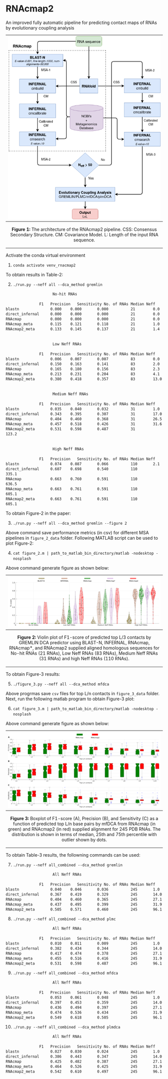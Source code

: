 # RNAcmap2
An improved fully automatic pipeline for predicting contact maps of RNAs by evolutionary coupling analysis


|![](../docs/figure_1.png)
|----|
| <p align="center"> <b>Figure 1:</b> The architecture of the RNAcmap2 pipeline. CSS: Consensus Secondary Structure. CM: Covariance Model. L: Length of the input RNA sequence.|

Activate the conda virtual environment

1. `conda activate venv_rnacmap2`


To obtain results in Table-2:

2. `./run.py --neff all --dca_method gremlin`

```
 	 	 	 	 	 No-hit RNAs

		       F1	Precision	Sensitivity	No. of RNAs	Median Neff
blastn              0.000 	 0.000 		 0.000		    21		  0.0    
direct_infernal     0.000 	 0.000 		 0.000		    21		  0.0    
RNAcmap             0.000 	 0.000 		 0.000		    21		  0.0    
RNAcmap_meta        0.115 	 0.121 		 0.118		    21		  1.0    
RNAcmap2_meta       0.133 	 0.145 		 0.137		    21		  1.4    


 	 	 	 	 	 Low Neff RNAs

		       F1	Precision	Sensitivity	No. of RNAs	Median Neff
blastn              0.006 	 0.007 		 0.007		    83		  0.0    
direct_infernal     0.150 	 0.163 		 0.141		    83		  2.0    
RNAcmap             0.165 	 0.180 		 0.156		    83		  2.3    
RNAcmap_meta        0.213 	 0.231 		 0.204		    83		  4.1    
RNAcmap2_meta       0.380 	 0.418 		 0.357		    83		  13.0    


 	 	 	 	 	 Medium Neff RNAs

		       F1	Precision	Sensitivity	No. of RNAs	Median Neff
blastn              0.035 	 0.040 		 0.032		    31		  1.0    
direct_infernal     0.343 	 0.395 		 0.307		    31		  17.0    
RNAcmap             0.404 	 0.460 		 0.368		    31		  26.5    
RNAcmap_meta        0.457 	 0.518 		 0.426		    31		  31.6    
RNAcmap2_meta       0.531 	 0.598 		 0.487		    31		  123.2    


 	 	 	 	 	 High Neff RNAs

		       F1	Precision	Sensitivity	No. of RNAs	Median Neff
blastn              0.074 	 0.087 		 0.066		    110		  2.1    
direct_infernal     0.607 	 0.698 		 0.540		    110		  335.1    
RNAcmap             0.663 	 0.760 		 0.591		    110		  636.5    
RNAcmap_meta        0.663 	 0.761 		 0.591		    110		  605.1    
RNAcmap2_meta       0.663 	 0.761 		 0.591		    110		  605.1
```


To obtain Figure-2 in the paper:

3. `./run.py --neff all --dca_method gremlin --figure 2`

Above command save performance metrics (in csv) for different MSA pipelines in `figure_2_data` folder. Following MATLAB script can be used to plot Figure-2:

4. `cat figure_2.m | path_to_matlab_bin_directory/matlab -nodesktop -nosplash`

Above command generate figure as shown below:

|![](../docs/figure_2.png)
|----|
| <p align="center"> <b>Figure 2:</b> Violin plot of F1-score of predicted top L/3 contacts by GREMLIN DCA predictor using BLAST-N, INFERNAL, RNAcmap, RNAcmap*, and RNAcmap2 supplied aligned homologous sequences for No-hit RNAs (21 RNAs), Low Neff RNAs (83 RNAs), Medium Neff RNAs (31 RNAs) and high Neff RNAs (110 RNAs).|



To obtain Figure-3 results:

5. `./figure_3.py --neff all --dca_method mfdca`

Above progrmas save `csv` files for top L/n contacts in `figure_3_data` folder. Next, run the following matlab program to obtain Figure-3 plot:

6. `cat figure_3.m | path_to_matlab_bin_directory/matlab -nodesktop -nosplash`


Above command generate figure as shown below:

|![](../docs/figure_3.png)
|----|
| <p align="center"> <b>Figure 3:</b> Boxplot of F1-score (A), Precision (B), and Sensitivity (C) as a function of predicted top L/n base pairs by mfDCA from RNAcmap (in green) and RNAcmap2 (in red) supplied alignment for 245 PDB RNAs. The distribution is shown in terms of median, 25th and 75th percentile with outlier shown by dots.|



To obtain Table-3 results, the followning commands can be used:

7. `./run.py --neff all_combined --dca_method gremlin`

```
 	 	 	 	 	 All Neff RNAs

		       F1	Precision	Sensitivity	No. of RNAs	Median Neff
blastn              0.040 	 0.046 		 0.036		    245		  1.0    
direct_infernal     0.367 	 0.419 		 0.329		    245		  14.0    
RNAcmap             0.404 	 0.460 		 0.365		    245		  27.1    
RNAcmap_meta        0.437 	 0.495 		 0.399		    245		  31.9    
RNAcmap2_meta       0.505 	 0.571 		 0.460		    245		  96.1
```

8. `./run.py --neff all_combined --dca_method plmc`

```
 	 	 	 	 	 All Neff RNAs

		       F1	Precision	Sensitivity	No. of RNAs	Median Neff
blastn              0.010 	 0.011 		 0.009		    245		  1.0    
direct_infernal     0.382 	 0.434 		 0.344		    245		  14.0    
RNAcmap             0.417 	 0.474 		 0.378		    245		  27.1    
RNAcmap_meta        0.455 	 0.516 		 0.416		    245		  31.9    
RNAcmap2_meta       0.531 	 0.598 		 0.487		    245		  96.1
```

9. `./run.py --neff all_combined --dca_method mfdca`

```
 	 	 	 	 	 All Neff RNAs

		       F1	Precision	Sensitivity	No. of RNAs	Median Neff
blastn              0.053 	 0.061 		 0.048		    245		  1.0    
direct_infernal     0.397 	 0.453 		 0.359		    245		  14.0    
RNAcmap             0.436 	 0.494 		 0.397		    245		  27.1    
RNAcmap_meta        0.474 	 0.536 		 0.434		    245		  31.9    
RNAcmap2_meta       0.549 	 0.618 		 0.505		    245		  96.1
```

10. `./run.py --neff all_combined --dca_method plmdca`

```
 	 	 	 	 	 All Neff RNAs

		       F1	Precision	Sensitivity	No. of RNAs	Median Neff
blastn              0.027 	 0.030 		 0.024		    245		  1.0    
direct_infernal     0.386 	 0.443 		 0.347		    245		  14.0    
RNAcmap             0.425 	 0.482 		 0.387		    245		  27.1    
RNAcmap_meta        0.464 	 0.526 		 0.425		    245		  31.9    
RNAcmap2_meta       0.542 	 0.610 		 0.497		    245		  96.1
```

